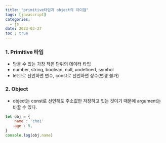 ```yaml
---
title: "primitive타입과 object의 차이점"
tags: [javascript]
categories:
  - js
date: 2023-03-27
toc : true
---
```


### 1. Primitive 타입
- 담을 수 있는 가장 작은 단위의 데이터 타입
- number, string, boolean, null, undefined, symbol
- let으로 선언하면 변수, const로 선언하면 상수(변경 불가)

### 2. Object
- object는 const로 선언해도 주소값만 저장하고 잇는 것이기 때문에 argument는 바꿀 수 있다.
``` javascript
let obj = {
    name : 'choi'
    age : 5,
}
console.log(obj.name)
```